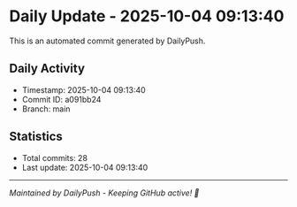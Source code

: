 # Daily Update - 2025-10-04 09:13:40

This is an automated commit generated by DailyPush.

## Daily Activity
- Timestamp: 2025-10-04 09:13:40
- Commit ID: a091bb24
- Branch: main

## Statistics
- Total commits: 28
- Last update: 2025-10-04 09:13:40

---
*Maintained by DailyPush - Keeping GitHub active! 🚀*

